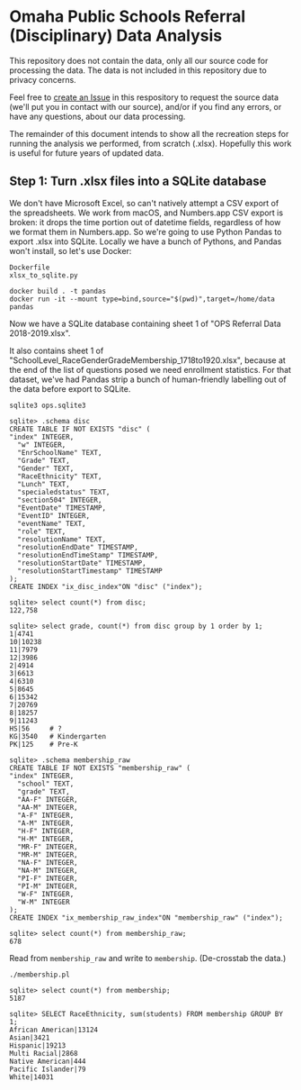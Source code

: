 # Omaha Public Schools Referral (Disciplinary) Data Analysis

This repository does not contain the data, only all our source code for processing
the data. The data is not included in this repository due to privacy concerns.

Feel free to [create an Issue](https://github.com/opennebraska/ops-referral/issues) in this
respository to request the source data (we'll put you in contact with our source), and/or
if you find any errors, or have any questions, about our data processing.

The remainder of this document intends to show all the recreation steps for running the
analysis we performed, from scratch (.xlsx). Hopefully this work is useful for future
years of updated data.

## Step 1: Turn .xlsx files into a SQLite database

We don't have Microsoft Excel, so can't natively attempt a CSV export of the spreadsheets.
We work from macOS, and Numbers.app CSV export is broken: it drops the time portion out of
datetime fields, regardless of how we format them in Numbers.app. So we're going to use Python
Pandas to export .xlsx into SQLite. Locally we have a bunch of Pythons, and Pandas won't
install, so let's use Docker:

    Dockerfile
    xlsx_to_sqlite.py

    docker build . -t pandas
    docker run -it --mount type=bind,source="$(pwd)",target=/home/data pandas

Now we have a SQLite database containing sheet 1 of "OPS Referral Data 2018-2019.xlsx".

It also contains sheet 1 of "SchoolLevel_RaceGenderGradeMembership_1718to1920.xlsx", because
at the end of the list of questions posed we need enrollment statistics. For that dataset, we've
had Pandas strip a bunch of human-friendly labelling out of the data before export to SQLite.

```
sqlite3 ops.sqlite3

sqlite> .schema disc
CREATE TABLE IF NOT EXISTS "disc" (
"index" INTEGER,
  "w" INTEGER,
  "EnrSchoolName" TEXT,
  "Grade" TEXT,
  "Gender" TEXT,
  "RaceEthnicity" TEXT,
  "Lunch" TEXT,
  "specialedstatus" TEXT,
  "section504" INTEGER,
  "EventDate" TIMESTAMP,
  "EventID" INTEGER,
  "eventName" TEXT,
  "role" TEXT,
  "resolutionName" TEXT,
  "resolutionEndDate" TIMESTAMP,
  "resolutionEndTimeStamp" TIMESTAMP,
  "resolutionStartDate" TIMESTAMP,
  "resolutionStartTimestamp" TIMESTAMP
);
CREATE INDEX "ix_disc_index"ON "disc" ("index");

sqlite> select count(*) from disc;
122,758

sqlite> select grade, count(*) from disc group by 1 order by 1;
1|4741
10|10238
11|7979
12|3986
2|4914
3|6613
4|6310
5|8645
6|15342
7|20769
8|18257
9|11243
HS|56     # ?
KG|3540   # Kindergarten
PK|125    # Pre-K

sqlite> .schema membership_raw
CREATE TABLE IF NOT EXISTS "membership_raw" (
"index" INTEGER,
  "school" TEXT,
  "grade" TEXT,
  "AA-F" INTEGER,
  "AA-M" INTEGER,
  "A-F" INTEGER,
  "A-M" INTEGER,
  "H-F" INTEGER,
  "H-M" INTEGER,
  "MR-F" INTEGER,
  "MR-M" INTEGER,
  "NA-F" INTEGER,
  "NA-M" INTEGER,
  "PI-F" INTEGER,
  "PI-M" INTEGER,
  "W-F" INTEGER,
  "W-M" INTEGER
);
CREATE INDEX "ix_membership_raw_index"ON "membership_raw" ("index");

sqlite> select count(*) from membership_raw;
678
```

Read from `membership_raw` and write to `membership`. (De-crosstab the data.)

```
./membership.pl

sqlite> select count(*) from membership;
5187

sqlite> SELECT RaceEthnicity, sum(students) FROM membership GROUP BY 1;
African American|13124
Asian|3421
Hispanic|19213
Multi Racial|2868
Native American|444
Pacific Islander|79
White|14031
```
